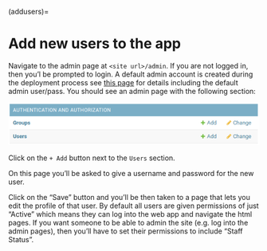 (addusers)=

# Add new users to the app

Navigate to the admin page at `<site url>/admin`.
If you are not logged in, then you’l be prompted to login.
A default admin account is created during the deployment process see [this page](Architecture.md) for details including the default admin user/pass.
You should see an admin page with the following section:

![Admin Auth Section](figures/AdminAuthSection.png)

Click on the `+ Add` button next to the `Users` section.

On this page you’ll be asked to give a username and password for the new user.

Click on the “Save” button and you’ll be then taken to a page that lets you edit the profile of that user.
By default all users are given permissions of just “Active” which means they can log into the web app and navigate the html pages.
If you want someone to be able to admin the site (e.g. log into the admin pages), then you’ll have to set their permissions to include “Staff Status”.
